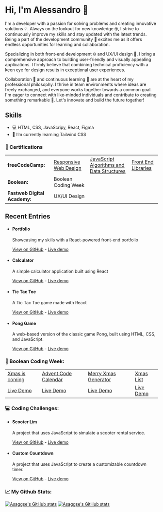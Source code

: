 # Hi, I'm Alessandro 👋

<p>I'm a developer with a passion for solving problems and creating innovative solutions 💡. Always on the lookout for new knowledge 🤓, I strive to continuously improve my skills and stay updated with the latest trends. Being a part of the development community 🌟 excites me as it offers endless opportunities for learning and collaboration.

Specializing in both front-end development 🌐 and UX/UI design 🎨, I bring a comprehensive approach to building user-friendly and visually appealing applications. I firmly believe that combining technical proficiency with a keen eye for design results in exceptional user experiences.

Collaboration 🤝 and continuous learning 🧠 are at the heart of my professional philosophy. I thrive in team environments where ideas are freely exchanged, and everyone works together towards a common goal. I'm eager to connect with like-minded individuals and contribute to creating something remarkable 🚀. Let's innovate and build the future together!</p>

## Skills

<ul>
  <li>💻️ HTML, CSS, JavaScripy, React, Figma</li>
  <li>🌱 I’m currently learning Tailwind CSS</li>
  <!-- <li>🌱 I’m currently learning react & vue</li> -->
</ul>

<h3>📜 Certifications</h3>

<table>
  <tr>
    <td><strong>freeCodeCamp:</strong></td>
    <td><a href="https://github.com/asaggse/asaggese.github.io/blob/master/images/certification03.png" target="_blank">Responsive Web Design</a></td>
    <td><a href="https://github.com/asaggse/asaggese.github.io/blob/master/images/certification01.png" target="_blank">JavaScript Algorithms and Data Structures</a></td>
    <td><a href="https://github.com/asaggse/asaggese.github.io/blob/master/images/certification02.png" target="_blank">Front End Libraries</a></td>
  </tr>
  <tr>
    <td><strong>Boolean:</strong></td>
    <td>Boolean Coding Week</td>
  </tr>
  <tr>
    <td><strong>Fastweb Digital Academy:</strong></td>
    <td>UX/UI Design</td>
  </tr>
</table>

## Recent Entries

<ul>
    <li>
    <h4>Portfolio</h4>
    <p>Showcasing my skills with a React-powered front-end portfolio</p>
    <a href="https://github.com/asaggse/front-end-portfolio.git" target="_blank">View on GitHub</a>
    <span>-</span>
    <a href="https://asaggse.github.io/front-end-portfolio/" target="_blank">Live demo</a>
  </li>
  <li>
    <h4>Calculator</h4>
    <p>A simple calculator application built using React</p>
    <a href="https://github.com/asaggse/calculator-react.git" target="_blank">View on GitHub</a>
    <span>-</span>
    <a href="https://asaggse.github.io/calculator-react/" target="_blank">Live demo</a>
  </li>
  <li>
    <h4>Tic Tac Toe</h4>
    <p>A Tic Tac Toe game made with React</p>
    <a href="https://github.com/asaggse/tic-tac-toe.git" target="_blank">View on GitHub</a>
    <span>-</span>
    <a href="https://asaggse.github.io/tic-tac-toe/" target="_blank">Live demo</a>
  </li>
  <li>
    <h4>Pong Game</h4>
    <p>A web-based version of the classic game Pong, built using HTML, CSS, and JavaScript.</p>
    <a href="https://github.com/asaggse/pong-game.git" target="_blank">View on GitHub</a>
    <span>-</span>
    <a href="https://asaggse.github.io/pong-game/" target="_blank">Live demo</a>
  </li>
</ul>

<h3>🎄 Boolean Coding Week:</h3>
<table>
  <tr>
    <td><a href="https://github.com/asaggse/Xmas-is-coming.git" target="_blank">Xmas is coming</a></td>
    <td><a href="https://github.com/asaggse/Advent-Code-Calendar.git" target="_blank">Advent Code Calendar</a></td>
    <td><a href="https://github.com/asaggse/Merry-Xmas-Generator.git" target="_blank">Merry Xmas Generator</a></td>
    <td><a href="https://github.com/asaggse/Xmas-List.git" target="_blank">Xmas List</a></td>
  </tr>
    <td><a href="https://asaggse.github.io/Xmas-is-coming/" target="_blank">Live Demo</a></td>
    <td><a href="https://asaggse.github.io/Advent-Code-Calendar/" target="_blank">Live Demo</a></td>
    <td><a href="https://asaggse.github.io/Merry-Xmas-Generator/" target="_blank">Live Demo</a></td>
    <td><a href="https://asaggse.github.io/Xmas-List/" target="_blank">Live Demo</a></td>
</table>
  
<h3>💻️ Coding Challenges:</h3>
<ul>
  <li>
    <h4>Scooter Lim</h4>
    <p>A project that uses JavaScript to simulate a scooter rental service.</p>
    <a href="https://github.com/asaggse/Esercizio-Scooter-Lim.git" target="_blank">View on GitHub</a>
    <span>-</span>
    <a href="https://asaggse.github.io/Esercizio-Scooter-Lim/" target="_blank">Live demo</a>
  </li>
  <li>
    <h4>Custom Countdown</h4>
    <p>A project that uses JavaScript to create a customizable countdown timer.</p>
    <a href="https://github.com/asaggse/custom-countdown.git" target="_blank">View on GitHub</a>
    <span>-</span>
    <a href="https://asaggse.github.io/custom-countdown/" target="_blank">Live demo</a>
  </li>
</ul>

<!--  
## Vue.JS Crash Course:

[https://github.com/asaggse/Vue.js-Crash-Course.git](https://github.com/asaggse/Vue.js-Crash-Course.git)
-->

<h3>📈 My Github Stats:</h3>

[![Asaggse's GitHub stats](https://github-readme-stats.vercel.app/api?username=asaggse)](https://github.com/asaggse/github-readme-stats) <span> [![Asaggse's GitHub stats](https://github-readme-stats.vercel.app/api/top-langs?username=asaggse&layout=compact)](https://github.com/asaggse/github-readme-stats)

<!--
**asaggse/asaggse** is a ✨ _special_ ✨ repository because its `README.md` (this file) appears on your GitHub profile.

Here are some ideas to get you started:

- 🔭 I’m currently working on ...
- 🌱 I’m currently learning ...
- 👯 I’m looking to collaborate on ...
- 🤔 I’m looking for help with ...
- 💬 Ask me about ...
- 📫 How to reach me: ...
- 😄 Pronouns: ...
- ⚡ Fun fact: ...
-->

